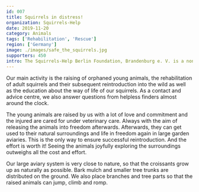 ```yaml
---
id: 007
title: Squirrels in distress!
organization: Squirrels-Help
date: 2019-11-20
category: Animals
tags: ['Rehabilitation', 'Rescue']
region: ['Germany']
image: ./images/safe_the_squirrels.jpg
supporters: 450
intro: The Squirrels-Help Berlin Foundation, Brandenburg e. V. is a non-profit association. Our main activity is the raising of orphaned young animals, the rehabilitation of adult croissants and their subsequent release into the wild. Help us!
---
```


Our main activity is the raising of orphaned young animals, the rehabilitation of adult squirrels and their subsequent reintroduction into the wild as well as the education about the way of life of our squirrels. As a contact and advice centre, we also answer questions from helpless finders almost around the clock.

The young animals are raised by us with a lot of love and commitment and the injured are cared for under veterinary care. Always with the aim of releasing the animals into freedom afterwards. Afterwards, they can get used to their natural surroundings and life in freedom again in large garden aviaries. This is the only way to ensure successful reintroduction. And the effort is worth it! Seeing the animals joyfully exploring the surroundings outweighs all the cost and effort.

Our large aviary system is very close to nature, so that the croissants grow up as naturally as possible. Bark mulch and smaller tree trunks are distributed on the ground. We also place branches and tree parts so that the raised animals can jump, climb and romp.

